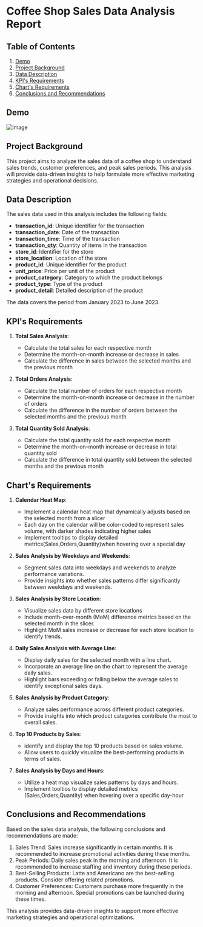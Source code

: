 # Coffee Shop Sales Data Analysis Report

## Table of Contents

1. [Demo](#Demo)
2. [Project Background](#project-background)
3. [Data Description](#data-description)
4. [KPI's Requirements](#KPI's-Requirements)
5. [Chart's Requirements](#Chart's-Requirements)
6. [Conclusions and Recommendations](#conclusions-and-recommendations)

## Demo
![image](https://github.com/user-attachments/assets/0ac908f5-153c-437f-a0ad-41d123a8b144)


## Project Background

This project aims to analyze the sales data of a coffee shop to understand sales trends, customer preferences, and peak sales periods. This analysis will provide data-driven insights to help formulate more effective marketing strategies and operational decisions.

## Data Description

The sales data used in this analysis includes the following fields:
- **transaction_id**: Unique identifier for the transaction
- **transaction_date**: Date of the transaction
- **transaction_time**: Time of the transaction
- **transaction_qty**: Quantity of items in the transaction
- **store_id**: Identifier for the store
- **store_location**: Location of the store
- **product_id**: Unique identifier for the product
- **unit_price**: Price per unit of the product
- **product_category**: Category to which the product belongs
- **product_type**: Type of the product
- **product_detail**: Detailed description of the product

The data covers the period from January 2023 to June 2023.

## KPI's Requirements
1. **Total Sales Analysis**:
   - Calculate the total sales for each respective month
   - Determine the month-on-month increase or decrease in sales
   - Calculate the difference in sales between the selected months and the previous month
     
2. **Total Orders Analysis**:
   - Calculate the total  number of orders for each respective month
   - Determine the month-on-month increase or decrease in the number of orders
   - Calculate the difference in the number of orders between the selected months and the previous month
     
3. **Total Quantity Sold Analysis**:
   - Calculate the total quantity sold for each respective month
   - Determine the month-on-month increase or decrease in total quantity sold
   - Calculate the difference in total quantity sold between the selected months and the previous month


## Chart's Requirements

1. **Calendar Heat Map**:
   - Implement a calendar heat map that dynamically adjusts based on the selected month from a slicer
   - Each day on the calendar will be color-coded to represent sales volume, with darker shades indicating higher sales
   - Implement tooltips to display detailed metrics(Sales,Orders,Quantity)when hovering over a special day
     
2. **Sales Analysis by Weekdays and Weekends**:
   - Segment sales data into weekdays and weekends to analyze performance variations.
   - Provide insights into whether sales patterns differ significantly between weekdays and weekends.
     
3. **Sales Analysis by Store Location**:
   - Visualize sales data by different store locatlons
   - Include month-over-month (MoM) difference metrics based on the selected month in the slicer.
   - Highlight MoM sales increase or decrease for each store location to identify trends.
     
4. **Daily Sales Analysis with Average Line**:
   - Display daily sales for the selected month with a line chart.
   - Incorporate an average line on the chart to represent the average daily sales.
   - Highlight bars exceeding or falling below the average sales to identify exceptional sales days.
     
5. **Sales Analysis by Product Category**:
   - Analyze sales performance across different product categories.
   - Provide insights into which product categories contribute the most to overall sales.
     
6. **Top 10 Products by Sales**:
   - identify and display the top 10 products based on sales volume.
   - Allow users to quickly visualize the best-performing products in terms of sales.
     
7. **Sales Analysis by Days and Hours**:
   - Utilize a heat map visualize sales patterns by days and hours.
   - Implement tooltios to display detailed metrics (Sales,Orders,Quantity) when hovering over a specific day-hour


## Conclusions and Recommendations
Based on the sales data analysis, the following conclusions and recommendations are made:

1. Sales Trend: Sales increase significantly in certain months. It is recommended to increase promotional activities during these months.
2. Peak Periods: Daily sales peak in the morning and afternoon. It is recommended to increase staffing and inventory during these periods.
3. Best-Selling Products: Latte and Americano are the best-selling products. Consider offering related promotions.
4. Customer Preferences: Customers purchase more frequently in the morning and afternoon. Special promotions can be launched during these times.

This analysis provides data-driven insights to support more effective marketing strategies and operational optimizations.













